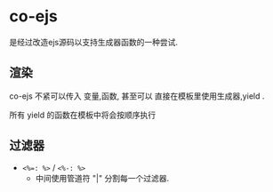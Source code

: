 # co-ejs
是经过改造ejs源码以支持生成器函数的一种尝试.


## 渲染
co-ejs 不紧可以传入 变量,函数, 甚至可以 直接在模板里使用生成器,yield .

所有 yield 的函数在模板中将会按顺序执行

## 过滤器

- `<%=: %>` / `<%-: %>`
  - 中间使用管道符 "|" 分割每一个过滤器.
